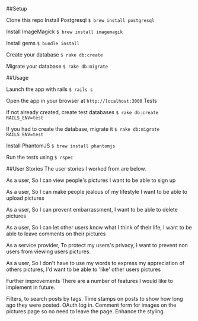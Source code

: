 ##Setup

Clone this repo
Install Postgresql ```$ brew install postgresql```

Install ImageMagick ```$ brew install imagemagik```

Install gems ```$ bundle install```

Create your database ```$ rake db:create```

Migrate your database ```$ rake db:migrate```

##Usage

Launch the app with rails ```$ rails s```

Open the app in your browser at ```http://localhost:3000```
Tests

If not already created, create test databases  ```$ rake db:create RAILS_ENV=test```

If you had to create the database, migrate it ```$ rake db:migrate RAILS_ENV=test```

Install PhantomJS ```$ brew install phantomjs```

Run the tests using ```$ rspec```

##User Stories
The user stories I worked from are below.

As a user, So I can view people's pictures I want to be able to sign up

As a user, So I can make people jealous of my lifestyle I want to be able to upload pictures

As a user, So I can prevent embarrassment, I want to be able to delete pictures

As a user, So I can let other users know what I think of their life, I want to be able to leave comments on their pictures

As a service provider, To protect my users's privacy, I want to prevent non users from viewing users pictures.

As a user, So I don't have to use my words to express my appreciation of others pictures, I'd want to be able to 'like' other users pictures

Further improvements
There are a number of features I would like to implement in future.

Filters, to search posts by tags.
Time stamps on posts to show how long ago they were posted.
OAuth log in.
Comment form for images on the pictures page so no need to leave the page.
Enhance the styling.


